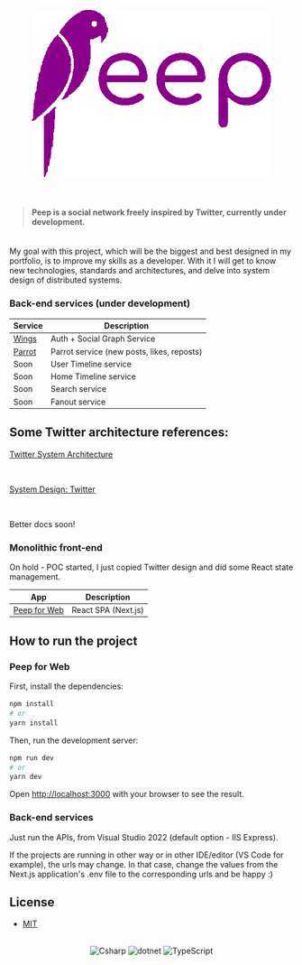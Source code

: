 <p align="center">
   <img src=".github/passarinhoAAFolou.png" width="424" height="296"/>
</p>

<br/>

> #### Peep is a social network freely inspired by Twitter, currently under development.

<br/>
My goal with this project, which will be the biggest and best designed in my portfolio, is to improve my skills as a developer. With it I will get to know new technologies, standards and architectures, and delve into system design of distributed systems.
<br/>

### Back-end services (under development)

| Service                             | Description                                  |
| ----------------------------------- | -------------------------------------------- |
| [Wings](source/Peep.Wings)          | Auth + Social Graph Service                  |
| [Parrot](source/Peep.Parrot)        | Parrot service (new posts, likes, reposts)   |
| Soon                                | User Timeline service                        |
| Soon                                | Home Timeline service                        |
| Soon                                | Search service                               |
| Soon                                | Fanout service                               |

## Some Twitter architecture references:

[Twitter System Architecture](https://medium.com/interviewnoodle/twitter-system-architecture-8dafce16aec4)

<br/>

[System Design: Twitter](https://dev.to/karanpratapsingh/system-design-twitter-865)

<br/>

Better docs soon!

### Monolithic front-end

On hold - POC started, I just copied Twitter design and did some React state management.

| App                                                         |  Description              |
| ----------------------------------------------------------- | ------------------------- |
| [Peep for Web](source/web)          | React SPA (Next.js)                               | 


## How to run the project

### Peep for Web

First, install the dependencies:

```bash
npm install
# or
yarn install
```

Then, run the development server:

```bash
npm run dev
# or
yarn dev
```

Open [http://localhost:3000](http://localhost:3000) with your browser to see the result.

### Back-end services

Just run the APIs, from Visual Studio 2022 (default option - IIS Express).

If the projects are running in other way or in other IDE/editor (VS Code for example),
the urls may change. In that case, change the values from the Next.js application's 
.env file to the corresponding urls and be happy :)

## License 

- [MIT](https://choosealicense.com/licenses/mit/)

<br/>

<div align="center">
   <img alt="Csharp" src="https://img.shields.io/badge/C%23-239120?style=for-the-badge&logo=c-sharp&logoColor=white" />
   <img alt="dotnet" src="https://img.shields.io/badge/.NET-512BD4?style=for-the-badge&logo=dotnet&logoColor=white" />
   <img alt="TypeScript" src="https://img.shields.io/badge/TypeScript-007ACC?style=for-the-badge&logo=typescript&logoColor=white" />
</div>
